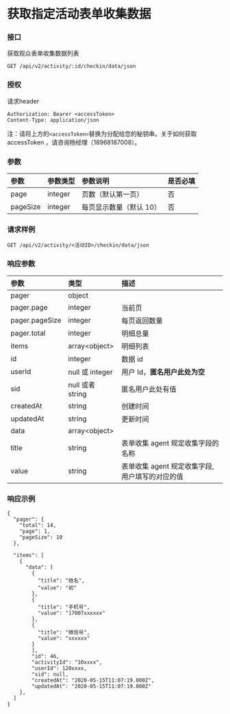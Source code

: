 # 获取指定活动表单收集数据

### 接口

获取观众表单收集数据列表

```text
GET /api/v2/activity/:id/checkin/data/json
```

### 授权

 请求header

```text
Authorization: Bearer <accessToken>
Content-Type: application/json
```

注：请将上方的`<accessToken>`替换为分配给您的秘钥串。关于如何获取 accessToken ，请咨询杨经理（18968187008）。

### 参数

| 参数 | 参数类型 | 参数说明 | 是否必填 |
| :--- | :--- | :--- | :--- |
| page | integer | 页数（默认第一页） | 否 |
| pageSize | integer | 每页显示数量（默认 10） | 否 |

### 请求样例

```text
GET /api/v2/activity/<活动ID>/checkin/data/json
```

### 响应参数

| 参数 | 类型 | 描述 |
| :--- | :--- | :--- |
| pager | object |  |
| pager.page | integer | 当前页 |
| pager.pageSize | integer | 每页返回数量 |
| pager.total | integer | 明细总量 |
| items | array&lt;object&gt; | 明细列表 |
| id | integer | 数据 id |
| userId | null 或 integer | 用户 Id，**匿名用户此处为空** |
| sid | null 或者 string | 匿名用户此处有值 |
| createdAt | string | 创建时间 |
| updatedAt | string | 更新时间 |
| data | array&lt;object&gt; |  |
| title | string | 表单收集 agent 规定收集字段的名称 |
| value | string | 表单收集 agent 规定收集字段,用户填写的对应的值 |

### 响应示例

```text
{
  "pager": {
    "total": 14,
    "page": 1,
    "pageSize": 10
  },
  
  "items": [
    {
      "data": [
        {
          "title": "姓名",
          "value": "初"
        },
        {
          "title": "手机号",
          "value": "17007xxxxxx"
        },
        {
          "title": "微信号",
          "value": "xxxxxx"
        }
        ],
        "id": 46,
        "activityId": "10xxxx",
        "userId": 120xxxx,
        "sid": null,
        "createdAt": "2020-05-15T11:07:19.000Z",
        "updatedAt": "2020-05-15T11:07:19.000Z"
    },
  ]
}
```

